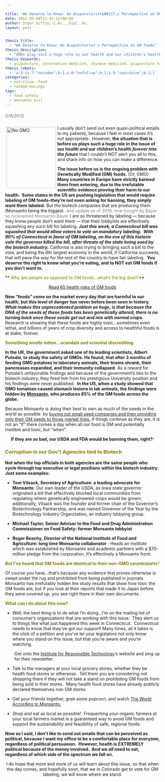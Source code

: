 ```yaml
---

title: 'We Deserve to Know: An Acupuncturist&#8217;s Persepective on GM Foods'
date: 2012-05-09T12:41:12+00:00
author: Inger Giffin, L.Ac., Dipl. Ac.
layout: post


thesis_title:
  - "We Deserve to Know: An Acupuncturist's Persepective on GM Foods"
thesis_description:
  - "GMOs play such a huge role in our health and our children's health forever into the future, that as an acupuncturist, I can't stay quiet about this."
thesis_keywords:
  - acupuncture, alternative medicine, chinese medicine, acupuncture fort collins, fort collins acupuncture, alternative medicine, integrative medicine
thesis_robots:
  - 'a:3:{s:7:"noindex";b:1;s:8:"nofollow";b:1;s:9:"noarchive";b:1;}'
categories:
  - nutrition--food
  - random-musings
tags:
  - food safety
  - monsanto evil
---
```

<h5 style="text-align: left;">
  <span style="color: #999999;">5/9/2012</span>
</h5>

<p style="text-align: left;">
  <img src="https://origin.ih.constantcontact.com/fs085/1102844965003/img/109.jpg" alt="No GMO" width="160" height="199" align="left" border="0" hspace="5" vspace="5" />I usually don&#8217;t send out even quasi-political emails to my patients, because I feel in most cases it&#8217;s not appropriate.  However, <strong>the situation that is before us plays such a huge role in the issue of our health and our children&#8217;s health <em>forever into the future</em></strong> that I couldn&#8217;t NOT alert you all to this, and share info on how you can make a difference.
</p>

**The issue before us is the ongoing problem with Genetically Modified (GM) foods.** (Or, GMO) **Many countries in Europe have strictly banned them from entering, due to the irrefutable scientific evidence proving their harm to our health.  Some states in the US are pushing legislation that would require labeling of GM foods&#8211;they&#8217;re not even asking for banning, they simply want them labeled.** But the biotech companies that are producing them (Monsanto being the biggest <span style="color: #808080;">-and update as of 2018, now bought by Bayer so nicknamed Monsanto-Bayer </span>) are so threatened by labeling &#8212; because they know people don&#8217;t want them &#8212; that their lobbyists are effectively squashing any such bill for labeling. **_Just this week, a Connecticut bill was squashed that would allow voters to vote on mandatory labeling.  With 90% of Connecticut in favor of GM labeling, on the eve of this historic vote the governor killed the bill, after threats of the state being sued by the biotech industry._** California is also trying to bringing such a bill to the vote, and being the 8th largest economy in the world, if California succeeds, that will pave the way for the rest of the country to have fair labeling.  **You deserve the right to know what you&#8217;re eating, and to NOT eat GM foods if you don&#8217;t want to.**

** <span style="color: #808000;">Why are people so opposed to GM foods&#8230;what&#8217;s the big deal?:</span>** 

<p style="text-align: center;">
  <a href="https://responsibletechnology.org/gmo-education/65-health-risks-of-gm-foods/" target="_blank" rel="noopener">Read 65 health risks of GM foods</a>
</p>

<div>
</div>

<div>
  <strong>New &#8220;foods&#8221; come on the market every day that are harmful to our health, but this level of danger has never before been seen in history.  <em>What makes this unprecedented problem so huge, is that because the DNA of the seeds of these foods has been genetically altered, there is no turning back once these seeds get out and mix with normal crops.</em></strong> Research is showing that these foods are highly toxic&#8230;sometimes even lethal, and billions of years of crop diversity and access to healthful foods is at stake, forever.
</div>

<span style="color: #808000;"><strong>Something smells rotten&#8230;scandals and scientist discrediting<br /> </strong></span>

**In the UK, the government asked one of its leading scientists, Albert Putsdai, to study the safety of GMOs. He found, that after 3 months of feeding GMO potatoes to laboratory animals, their brains shrank, their pancreases expanded, and their immunity collapsed.** As a reward for Putsdai&#8217;s unfavorable findings and because of the government&#8217;s ties to the biotech industry, they fired him from his prestigious University position and his findings were never published.  **In the US, when a study showed that GMO tomatoes caused stomach lesions in lab animals, the findings were hidden by <a href="https://www.globalresearch.ca/the-complete-history-of-monsanto-the-worlds-most-evil-corporation/5387964" target="_blank" rel="noopener">Monsanto</a>, who produces 85% of the GM foods across the globe.**

Because Monsanto is doing their best to own as much of the seeds in the world as possible  by <a href="http://r20.rs6.net/tn.jsp?e=001dBFT-wSwqAE2e2RI2R6VrE8uVSuDzvp7Z4Cu_PTrkiQYI97t7Lr9MwcK4Lc-XNI6Vc8dRhOjFzauYZWVNx_Nb2tvFdEeLxBtJGPSzJExfsF4fANM3Jd0lPI2ZN2LkgVZHPikLDZv4Rw=" target="_blank" rel="noopener">buying out small seed companies and then providing only their GM seeds to those market lines</a>, if things continue as they are, it is not an &#8220;if&#8221; there comes a day when all our food is GM and potentially inedible and toxic, but &#8220;when&#8221;.

<p style="text-align: center;">
  <strong>If they are so bad, our USDA and FDA would be banning them, right?:</strong>
</p>

### 

### <span style="color: #808000;"><strong>Corruption in our Gov&#8217;t Agencies tied to Biotech</strong></span>

<div>
  <strong>Not when the top officials in both agencies are the same people who cycle through top executive or legal positions within the biotech industry.  Just some examples:<br /> </strong></p> 
  
  <ul>
    <li>
      <strong>Tom Vilsack, </strong><strong>Secretary of Agriculture</strong><strong>: a leading advocate for Monsanto</strong>: Our own leader of the USDA, as Iowa state governor originated a bill that effectively blocked local communities from regulating where genetically engineered crops would be grown; additionally, Vilsack was the founder and former chair of the Governor&#8217;s Biotechnology Partnership, and was named Governor of the Year by the <a>Biotechnology Industry Organization</a>, an industry <a>lobbying</a> group.
    </li>
  </ul>
</div>

  * **<a>Michael Taylor, Senior Adviser to the Food and Drug Administration Commissioner on Food Safety</a>: former Monsanto lobbyist**

  * **<a>Roger Beachy, Director of the National Institute of Food and Agriculture</a>: long time Monsanto collaborator** : Heads an institute which was established by Monsanto and academic partners with a $70-million pledge from the corporation. It&#8217;s effectively a Monsanto front.

<p style="text-align: left;">
  <span style="color: #808000;"><strong>But I&#8217;ve heard that GM foods are identical to their non-GMO counterparts</strong>?</span>
</p>

Of course you have&#8230;that&#8217;s because any evidence that proves otherwise is swept under the rug and prohibited from being published in journals. Monsanto has irrefutably hidden the study results that show how toxic the GM foods are, but if you look at their reports that made it to Japan before they were covered up, you see right there in their own documents.

<p style="text-align: left;">
  <span style="color: #808000;"><strong>What can I do about this now?</strong></span>
</p>

  * Well, the best thing is to do what I&#8217;m doing&#8230;I&#8217;m on the mailing list of consumer&#8217;s organizations that are working with this issue.  They alert us to things like what just happened this week in Connecticut.  Connecticut needs to know that they&#8217;ve got our support! Many times, all it takes is the click of a petition and you&#8217;ve let your legislators not only know where you stand on this issue, but that you&#8217;re aware and you&#8217;re watching.

<p style="padding-left: 30px;">
  Get onto the <a href="http://r20.rs6.net/tn.jsp?e=001dBFT-wSwqAE2e2RI2R6VrE8uVSuDzvp7Z4Cu_PTrkiQYI97t7Lr9MwcK4Lc-XNI6Vc8dRhOjFzbsv37XgmVq8Fmw-ueaw9jA92noveOpdoI6yIVhSU2Z-HSC4QnvEWTF" target="_blank" rel="noopener">Institute for Responsible Technology</a>&#8216;s website and sing up for their newsletter.
</p>

  * Talk to the managers at your local grocery stores, whether they be health food stores or otherwise.  Tell them you are considering not shopping there if they will not take a stand on prohibiting GM foods from being sold in their stores.  Many health food stores have already publicly declared themselves non GM stores.

  * Get your friends together, grab some popcorn, and watch <a href="http://r20.rs6.net/tn.jsp?e=001dBFT-wSwqAE2e2RI2R6VrE8uVSuDzvp7Z4Cu_PTrkiQYI97t7Lr9MwcK4Lc-XNI6Vc8dRhOjFzYkmidQtRveVFHzRrZAr_7TVHhfFpvxbjQimF-WQgMrluhFjQZRUMGO_AXNLpeqdKfpTp5XWT_ThRYWoPr_sAhJOj5_jjMAx2c=" target="_blank" rel="noopener">The World According to Monsanto.</a>

  * Shop and eat as local as possible!  Frequenting your organic farmers at your local farmers market is a guaranteed way to avoid GM foods and support the sustainability and feasibility of safe, regional foods.

**Now as I said, I don&#8217;t like to send out emails that can be perceived as political, because I want my office to be a comfortable place for everyone, regardless of political persuasion.  However, health is EXTREMELY political because of the money involved.  And we _all_ need to eat, regardless of which side of the spectrum we fall on.** 

<p style="text-align: center;">
  I do hope that more and more of us will learn about this issue, so that when the day comes, and hopefully soon, that we in Colorado get to vote for GM labeling, we will know where we stand.
</p>
